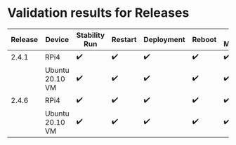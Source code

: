 # Validation results for Releases

| Release | Device          | Stability Run      | Restart            | Deployment         | Reboot             | SSH Management     |
|---------|-----------------|--------------------|--------------------|--------------------|--------------------|--------------------|
| 2.4.1   | RPi4            | :heavy_check_mark: | :heavy_check_mark: | :heavy_check_mark: | :heavy_check_mark: | :heavy_check_mark: |
|         | Ubuntu 20.10 VM | :heavy_check_mark: | :heavy_check_mark: | :heavy_check_mark: | :heavy_check_mark: | :heavy_check_mark: |
| 2.4.6   | RPi4            | :heavy_check_mark: | :heavy_check_mark: | :heavy_check_mark: | :heavy_check_mark: | :heavy_check_mark: |
|         | Ubuntu 20.10 VM | :heavy_check_mark: | :heavy_check_mark: | :heavy_check_mark: | :heavy_check_mark: | :heavy_check_mark: |